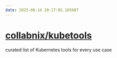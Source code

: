 ```yaml
---
date: 2025-08-16 20:17:05.165987
---
```


# [collabnix/kubetools](https://github.com/collabnix/kubetools)

curated list of Kubernetes tools for every use case